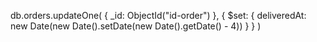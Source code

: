 db.orders.updateOne(
{ _id: ObjectId("id-order") },
{ $set: { deliveredAt: new Date(new Date().setDate(new Date().getDate() - 4)) } }
)